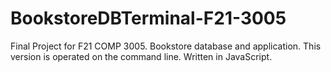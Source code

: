 # BookstoreDBTerminal-F21-3005
Final Project for F21 COMP 3005. Bookstore database and application.
This version is operated on the command line. Written in JavaScript.